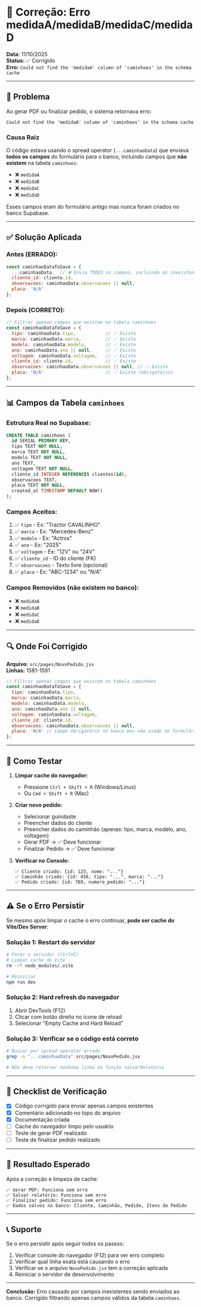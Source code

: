 # 🔧 Correção: Erro medidaA/medidaB/medidaC/medidaD

**Data:** 11/10/2025  
**Status:** ✅ Corrigido  
**Erro:** `Could not find the 'medidaA' column of 'caminhoes' in the schema cache`

---

## 🐛 Problema

Ao gerar PDF ou finalizar pedido, o sistema retornava erro:
```
Could not find the 'medidaA' column of 'caminhoes' in the schema cache
```

### **Causa Raiz**
O código estava usando o spread operator (`...caminhaoData`) que enviava **todos os campos** do formulário para o banco, incluindo campos que **não existem** na tabela `caminhoes`:
- ❌ `medidaA`
- ❌ `medidaB`  
- ❌ `medidaC`
- ❌ `medidaD`

Esses campos eram do formulário antigo mas nunca foram criados no banco Supabase.

---

## ✅ Solução Aplicada

### **Antes (ERRADO):**
```javascript
const caminhaoDataToSave = {
  ...caminhaoData,  // ❌ Envia TODOS os campos, incluindo os inexistentes
  cliente_id: cliente.id,
  observacoes: caminhaoData.observacoes || null,
  placa: 'N/A'
};
```

### **Depois (CORRETO):**
```javascript
// Filtrar apenas campos que existem na tabela caminhoes
const caminhaoDataToSave = {
  tipo: caminhaoData.tipo,           // ✅ Existe
  marca: caminhaoData.marca,         // ✅ Existe
  modelo: caminhaoData.modelo,       // ✅ Existe
  ano: caminhaoData.ano || null,     // ✅ Existe
  voltagem: caminhaoData.voltagem,   // ✅ Existe
  cliente_id: cliente.id,            // ✅ Existe
  observacoes: caminhaoData.observacoes || null, // ✅ Existe
  placa: 'N/A'                       // ✅ Existe (obrigatório)
};
```

---

## 📊 Campos da Tabela `caminhoes`

### **Estrutura Real no Supabase:**
```sql
CREATE TABLE caminhoes (
  id SERIAL PRIMARY KEY,
  tipo TEXT NOT NULL,
  marca TEXT NOT NULL,
  modelo TEXT NOT NULL,
  ano TEXT,
  voltagem TEXT NOT NULL,
  cliente_id INTEGER REFERENCES clientes(id),
  observacoes TEXT,
  placa TEXT NOT NULL,
  created_at TIMESTAMP DEFAULT NOW()
);
```

### **Campos Aceitos:**
1. ✅ `tipo` - Ex: "Tractor CAVALINHO"
2. ✅ `marca` - Ex: "Mercedes-Benz"
3. ✅ `modelo` - Ex: "Actros"
4. ✅ `ano` - Ex: "2025"
5. ✅ `voltagem` - Ex: "12V" ou "24V"
6. ✅ `cliente_id` - ID do cliente (FK)
7. ✅ `observacoes` - Texto livre (opcional)
8. ✅ `placa` - Ex: "ABC-1234" ou "N/A"

### **Campos Removidos (não existem no banco):**
- ❌ `medidaA`
- ❌ `medidaB`
- ❌ `medidaC`
- ❌ `medidaD`

---

## 🔍 Onde Foi Corrigido

**Arquivo:** `src/pages/NovoPedido.jsx`  
**Linhas:** 1581-1591

```javascript
// Filtrar apenas campos que existem na tabela caminhoes
const caminhaoDataToSave = {
  tipo: caminhaoData.tipo,
  marca: caminhaoData.marca,
  modelo: caminhaoData.modelo,
  ano: caminhaoData.ano || null,
  voltagem: caminhaoData.voltagem,
  cliente_id: cliente.id,
  observacoes: caminhaoData.observacoes || null,
  placa: 'N/A' // Campo obrigatório no banco mas não usado no formulário
};
```

---

## 🚀 Como Testar

1. **Limpar cache do navegador:**
   - Pressione `Ctrl + Shift + R` (Windows/Linux)
   - Ou `Cmd + Shift + R` (Mac)

2. **Criar novo pedido:**
   - Selecionar guindaste
   - Preencher dados do cliente
   - Preencher dados do caminhão (apenas: tipo, marca, modelo, ano, voltagem)
   - Gerar PDF → ✅ Deve funcionar
   - Finalizar Pedido → ✅ Deve funcionar

3. **Verificar no Console:**
   ```
   ✅ Cliente criado: {id: 123, nome: "..."}
   ✅ Caminhão criado: {id: 456, tipo: "...", marca: "..."}
   ✅ Pedido criado: {id: 789, numero_pedido: "..."}
   ```

---

## ⚠️ Se o Erro Persistir

Se mesmo após limpar o cache o erro continuar, **pode ser cache do Vite/Dev Server**:

### **Solução 1: Restart do servidor**
```bash
# Parar o servidor (Ctrl+C)
# Limpar cache do Vite
rm -rf node_modules/.vite

# Reiniciar
npm run dev
```

### **Solução 2: Hard refresh do navegador**
1. Abrir DevTools (F12)
2. Clicar com botão direito no ícone de reload
3. Selecionar "Empty Cache and Hard Reload"

### **Solução 3: Verificar se o código está correto**
```bash
# Buscar por spread operator errado
grep -n "...caminhaoData" src/pages/NovoPedido.jsx

# Não deve retornar nenhuma linha na função salvarRelatorio
```

---

## 📝 Checklist de Verificação

- [x] Código corrigido para enviar apenas campos existentes
- [x] Comentário adicionado no topo do arquivo
- [x] Documentação criada
- [ ] Cache do navegador limpo pelo usuário
- [ ] Teste de gerar PDF realizado
- [ ] Teste de finalizar pedido realizado

---

## 🎯 Resultado Esperado

Após a correção e limpeza de cache:

```
✅ Gerar PDF: Funciona sem erro
✅ Salvar relatório: Funciona sem erro  
✅ Finalizar pedido: Funciona sem erro
✅ Dados salvos no banco: Cliente, Caminhão, Pedido, Itens do Pedido
```

---

## 📞 Suporte

Se o erro persistir após seguir todos os passos:
1. Verificar console do navegador (F12) para ver erro completo
2. Verificar qual linha exata está causando o erro
3. Verificar se o arquivo `NovoPedido.jsx` tem a correção aplicada
4. Reiniciar o servidor de desenvolvimento

---

**Conclusão:** Erro causado por campos inexistentes sendo enviados ao banco. Corrigido filtrando apenas campos válidos da tabela `caminhoes`.

